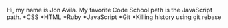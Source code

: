 Hi, my name is Jon Avila. My favorite Code School path is the JavaScript path.
*CSS
*HTML
*Ruby
*JavaScript
*Git
*Killing history using git rebase
